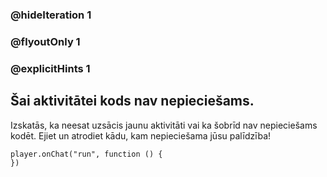 ### @hideIteration 1 
### @flyoutOnly 1
### @explicitHints 1


## Šai aktivitātei kods nav nepieciešams.

Izskatās, ka neesat uzsācis jaunu aktivitāti vai ka šobrīd nav nepieciešams kodēt. Ejiet un atrodiet kādu, kam nepieciešama jūsu palīdzība!

```template
player.onChat("run", function () {
})
```
